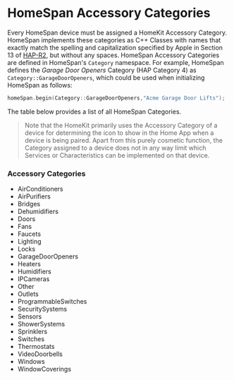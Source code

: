 # HomeSpan Accessory Categories

Every HomeSpan device must be assigned a HomeKit Accessory Category. HomeSpan implements these categories as C++ Classes with names that exactly match the spelling and capitalization specified by Apple in Section 13 of [HAP-R2](https://developer.apple.com/support/homekit-accessory-protocol/), but without any spaces.  HomeSpan Accessory Categories are defined in HomeSpan's `Category` namespace.  For example, HomeSpan defines the *Garage Door Openers* Category (HAP Category 4) as `Category::GarageDoorOpeners`, which could be used when initializing HomeSpan as follows:

```C++
homeSpan.begin(Category::GarageDoorOpeners,"Acme Garage Door Lifts");
```

The table below provides a list of all HomeSpan Categories.

> Note that the HomeKit primarily uses the Accessory Category of a device for determining the icon to show in the Home App when a device is being paired.  Apart from this purely cosmetic function, the Category assigned to a device does not in any way limit which Services or Characteristics can be implemented on that device.

### Accessory Categories

* AirConditioners
* AirPurifiers
* Bridges
* Dehumidifiers
* Doors
* Fans
* Faucets
* Lighting
* Locks
* GarageDoorOpeners
* Heaters
* Humidifiers
* IPCameras
* Other
* Outlets
* ProgrammableSwitches
* SecuritySystems
* Sensors
* ShowerSystems
* Sprinklers
* Switches
* Thermostats
* VideoDoorbells
* Windows
* WindowCoverings

